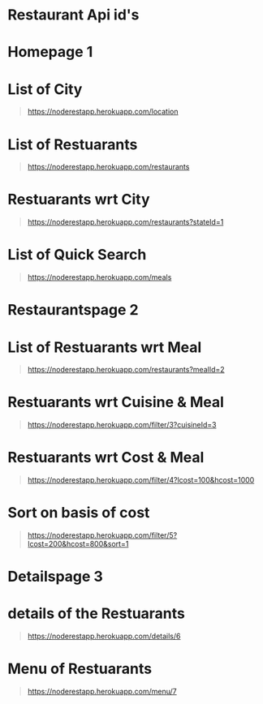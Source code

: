 # Restaurant Api id's

# Homepage 1

# List of City
> https://noderestapp.herokuapp.com/location

# List of Restuarants
> https://noderestapp.herokuapp.com/restaurants

# Restuarants wrt City
> https://noderestapp.herokuapp.com/restaurants?stateId=1

# List of Quick Search
> https://noderestapp.herokuapp.com/meals

# Restaurantspage 2 

# List of Restuarants wrt Meal
> https://noderestapp.herokuapp.com/restaurants?mealId=2

# Restuarants wrt Cuisine & Meal
> https://noderestapp.herokuapp.com/filter/3?cuisineId=3

# Restuarants wrt Cost & Meal
> https://noderestapp.herokuapp.com/filter/4?lcost=100&hcost=1000

# Sort on basis of cost
> https://noderestapp.herokuapp.com/filter/5?lcost=200&hcost=800&sort=1

# Detailspage 3

# details of the Restuarants
> https://noderestapp.herokuapp.com/details/6

# Menu of Restuarants
> https://noderestapp.herokuapp.com/menu/7

